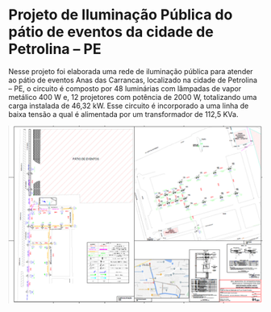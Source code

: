 # Projeto de Iluminação Pública do pátio de eventos da cidade de Petrolina – PE

Nesse projeto foi elaborada uma rede de iluminação pública para atender ao pátio de eventos Anas das Carrancas, localizado na cidade de Petrolina – PE, o circuito é composto por 48 luminárias com lâmpadas de vapor metálico 400 W e, 12 projetores com potência de 2000 W, totalizando uma carga instalada de 46,32 kW. Esse circuito é incorporado a uma linha de baixa tensão a qual é alimentada por um transformador de 112,5 KVa.

<p align="center">
  <img src="Fotos/Prancha - 01.png">
</p>
